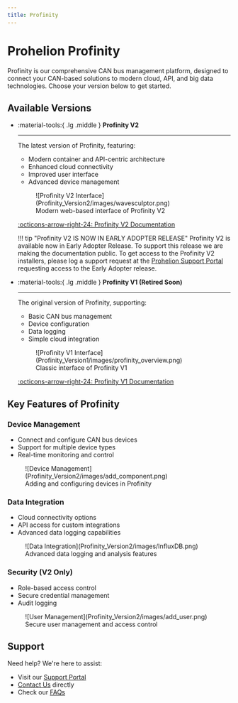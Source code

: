 ```yaml
---
title: Profinity
---
```


# Prohelion Profinity

Profinity is our comprehensive CAN bus management platform, designed to connect your CAN-based solutions to modern cloud, API, and big data technologies. Choose your version below to get started.

## Available Versions

<div class="grid cards" markdown>

-   :material-tools:{ .lg .middle } __Profinity V2__

    ---

    The latest version of Profinity, featuring:
    
    - Modern container and API-centric architecture
    - Enhanced cloud connectivity
    - Improved user interface
    - Advanced device management

    <figure markdown>
    ![Profinity V2 Interface](Profinity_Version2/images/wavesculptor.png)
    <figcaption>Modern web-based interface of Profinity V2</figcaption>
    </figure>

    [:octicons-arrow-right-24: Profinity V2 Documentation](Profinity_Version2/index.md)

    !!! tip "Profinity V2 IS NOW IN EARLY ADOPTER RELEASE"
    Profinity V2 is available now in Early Adopter Release.  To support this release we are making the documentation public.  To get access to the Profinity V2 installers, please log a support request at the [Prohelion Support Portal](https://prohelion.atlassian.net/servicedesk/customer/portals) requesting access to the Early Adopter release.

-   :material-tools:{ .lg .middle } __Profinity V1 (Retired Soon)__

    ---

    The original version of Profinity, supporting:
    
    - Basic CAN bus management
    - Device configuration
    - Data logging
    - Simple cloud integration

    <figure markdown>
    ![Profinity V1 Interface](Profinity_Version1/images/profinity_overview.png)
    <figcaption>Classic interface of Profinity V1</figcaption>
    </figure>

    [:octicons-arrow-right-24: Profinity V1 Documentation](Profinity_Version1/index.md)

</div>

## Key Features of Profinity

### Device Management
- Connect and configure CAN bus devices
- Support for multiple device types
- Real-time monitoring and control

<figure markdown>
![Device Management](Profinity_Version2/images/add_component.png)
<figcaption>Adding and configuring devices in Profinity</figcaption>
</figure>

### Data Integration
- Cloud connectivity options
- API access for custom integrations
- Advanced data logging capabilities

<figure markdown>
![Data Integration](Profinity_Version2/images/InfluxDB.png)
<figcaption>Advanced data logging and analysis features</figcaption>
</figure>

### Security (V2 Only)
- Role-based access control
- Secure credential management
- Audit logging

<figure markdown>
![User Management](Profinity_Version2/images/add_user.png)
<figcaption>Secure user management and access control</figcaption>
</figure>

## Support

Need help? We're here to assist:

- Visit our [Support Portal](https://prohelion.atlassian.net/servicedesk/customer/portals)
- [Contact Us](https://www.prohelion.com/contact-us/) directly
- Check our [FAQs](../FAQs/index.md)
